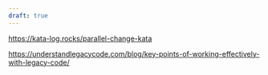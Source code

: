 ```yaml
---
draft: true
---
```


https://kata-log.rocks/parallel-change-kata

https://understandlegacycode.com/blog/key-points-of-working-effectively-with-legacy-code/

